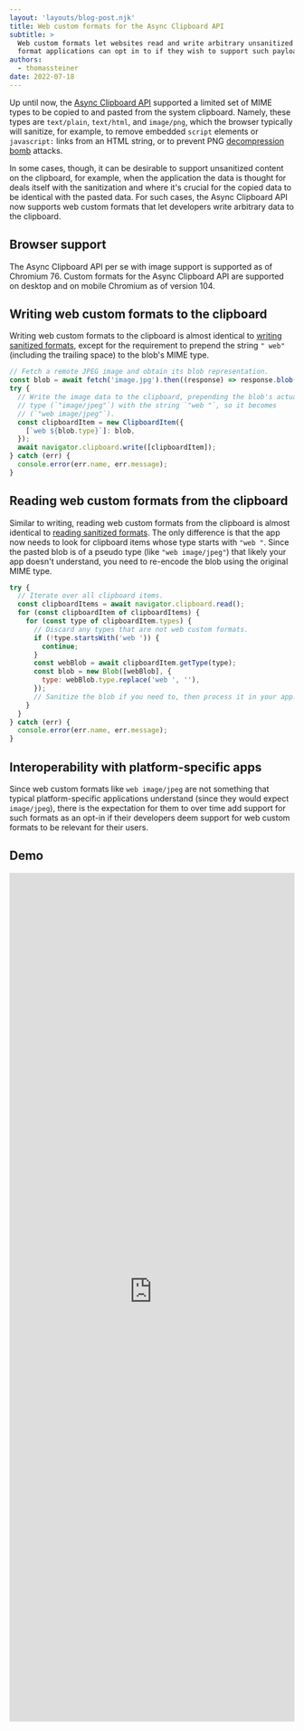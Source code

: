 ```yaml
---
layout: 'layouts/blog-post.njk'
title: Web custom formats for the Async Clipboard API
subtitle: >
  Web custom formats let websites read and write arbitrary unsanitized payloads using a standardized
  format applications can opt in to if they wish to support such payloads.
authors:
  - thomassteiner
date: 2022-07-18
---
```


Up until now, the [Async Clipboard API](/async-clipboard/) supported a limited set of MIME types to
be copied to and pasted from the system clipboard. Namely, these types are `text/plain`,
`text/html`, and `image/png`, which the browser typically will sanitize, for example, to remove
embedded `script` elements or `javascript:` links from an HTML string, or to prevent PNG
[decompression bomb](https://en.wikipedia.org/wiki/Zip_bomb) attacks.

In some cases, though, it can be desirable to support unsanitized content on the clipboard, for
example, when the application the data is thought for deals itself with the sanitization and where
it's crucial for the copied data to be identical with the pasted data. For such cases, the Async
Clipboard API now supports web custom formats that let developers write arbitrary data to the
clipboard.

## Browser support

The Async Clipboard API per se with image support is supported as of Chromium&nbsp;76. Custom
formats for the Async Clipboard API are supported on desktop and on mobile Chromium as of
version&nbsp;104.

## Writing web custom formats to the clipboard

Writing web custom formats to the clipboard is almost identical to
[writing sanitized formats](<https://web.dev/async-clipboard/#write()>), except for the requirement to prepend the
string `" web"` (including the trailing space) to the blob's MIME type.

```js
// Fetch a remote JPEG image and obtain its blob representation.
const blob = await fetch('image.jpg').then((response) => response.blob());
try {
  // Write the image data to the clipboard, prepending the blob's actual
  // type (`"image/jpeg"`) with the string `"web "`, so it becomes
  // (`"web image/jpeg"`).
  const clipboardItem = new ClipboardItem({
    [`web ${blob.type}`]: blob,
  });
  await navigator.clipboard.write([clipboardItem]);
} catch (err) {
  console.error(err.name, err.message);
}
```

## Reading web custom formats from the clipboard

Similar to writing, reading web custom formats from the clipboard is almost identical to
[reading sanitized formats](<https://web.dev/async-clipboard/#read()>). The only difference is that the app now
needs to look for clipboard items whose type starts with `"web "`. Since the pasted blob is of a
pseudo type (like `"web image/jpeg"`) that likely your app doesn't understand, you need to re-encode
the blob using the original MIME type.

```js
try {
  // Iterate over all clipboard items.
  const clipboardItems = await navigator.clipboard.read();
  for (const clipboardItem of clipboardItems) {
    for (const type of clipboardItem.types) {
      // Discard any types that are not web custom formats.
      if (!type.startsWith('web ')) {
        continue;
      }
      const webBlob = await clipboardItem.getType(type);
      const blob = new Blob([webBlob], {
        type: webBlob.type.replace('web ', ''),
      });
      // Sanitize the blob if you need to, then process it in your app.
    }
  }
} catch (err) {
  console.error(err.name, err.message);
}
```

## Interoperability with platform-specific apps

Since web custom formats like `web image/jpeg` are not something that typical platform-specific
applications understand (since they would expect `image/jpeg`), there is the expectation for them to
over time add support for such formats as an opt-in if their developers deem
support for web custom formats to be relevant for their users.

## Demo

<div class="glitch-embed-wrap" style="height: 1500px; width: 100%;">
  <iframe
    src="https://custom-async-clipboard.glitch.me/"
    title="custom-async-clipboard on Glitch"
    allow="clipboard-read; clipboard-write"
    style="height: 100%; width: 100%; border: 0;">
  </iframe>
</div>
